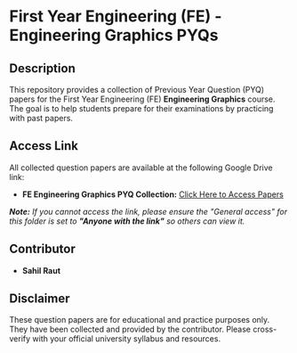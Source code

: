 # First Year Engineering (FE) - Engineering Graphics PYQs

## Description

This repository provides a collection of Previous Year Question (PYQ) papers for the First Year Engineering (FE) **Engineering Graphics** course. The goal is to help students prepare for their examinations by practicing with past papers.

## Access Link

All collected question papers are available at the following Google Drive link:

* **FE Engineering Graphics PYQ Collection:** [Click Here to Access Papers](https://drive.google.com/drive/folders/1ZcqpNoVvc89p7MNvlbDRhU8WqjP9bgrc?usp=sharing)

***Note:*** *If you cannot access the link, please ensure the "General access" for this folder is set to **"Anyone with the link"** so others can view it.*

## Contributor

* **Sahil Raut**

## Disclaimer

These question papers are for educational and practice purposes only. They have been collected and provided by the contributor. Please cross-verify with your official university syllabus and resources.
